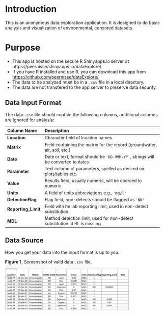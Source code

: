 # Introduction
This is an anonymous data exploration application. 
It is designed to do basic analysis and visualization of environmental, censored datasets.

# Purpose

* This app is hosted on the secure R Shinyapps.io server at https://peernisse/shinyapps.io/dataExplore/.
* If you have R installed and use R, you can download this app from https://github.com/peernisse/dataExplore/
* The data to be analyzed must be in a `.csv` file in a local directory.
* The data are not transfered to the app server to preserve data security.

## Data Input Format
The data `.csv` file should contain the following columns, additional columns are ignored for analysis:

Column Name                |Description
:--------------------------|:------------------------------------------
**Location**|Character field of location names
**Matrix**|Field containing the matrix for the record (groundwater, air, soil, etc.)
**Date**|Date or text, format should be `'DD-MMM-YY'`, strings will be converted to dates
**Parameter**|Text column of parameters, spelled as desired on plots/tables etc.
**Value**|Results field, usually numeric, will be coerced to numeric
**Units**|A field of units abbreviations e.g., `'mg/l'`
**DetectionFlag**|Flag field, non-detects should be flagged as `'ND'`
**Reporting_Limit**|Field with he lab reporting limit, used in non-detect substitution
**MDL**|Method detection limit, used for non-detect substitution id RL is missing

## Data Source
How you get your data into the input format is up to you.

**Figure 1.** Screenshot of valid data `.csv` file.

<img src="importData.png" style="width:80%;"></img>










